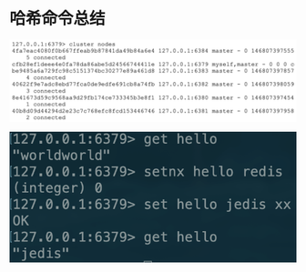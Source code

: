 # 哈希命令总结

![](../../.gitbook/assets/image%20%28197%29.png)

![](../../.gitbook/assets/image%20%2851%29.png)

